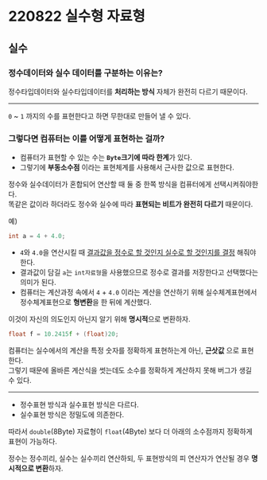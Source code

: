 # 220822 실수형 자료형  

## 실수    
### 정수데이터와 실수 데이터를 구분하는 이유는?  
정수타입데이터와 실수타입데이터를 **처리하는 방식** 자체가 완전히 다르기 때문이다.

 
---

`0` ~ `1` 까지의 수를 표현한다고 하면 무한대로 만들어 낼 수 있다.  
### 그렇다면 컴퓨터는 이를 어떻게 표현하는 걸까?

* 컴퓨터가 표현할 수 있는 수는 **`Byte`크기에 따라 한계**가 있다.  
* 그렇기에 **부동소수점** 이라는 표현체계를 사용해서 근사한 값으로 표현한다.

 
정수와 실수데이터가 혼합되어 연산할 때 둘 중 한쪽 방식을 컴퓨터에게 선택시켜줘야한다.  
똑같은 값이라 하더라도 정수와 실수에 따라 **표현되는 비트가 완전히 다르기** 때문이다.  

예) 
```cpp
int a = 4 + 4.0;
```

 * `4`와 `4.0`을 연산시킬 때 <u>결과값을 정수로 할 것인지 실수로 할 것인지를 결정</u> 해줘야 한다.  
* 결과값이 담길 `a`는 `int자료형`을 사용했으므로 정수로 결과를 저장한다고 선택했다는 의미가 된다.  
* 컴퓨터는 계산과정 속에서 `4` + `4.0` 이라는 계산을 연산하기 위해 실수체계표현에서 정수체계표현으로 **형변환**을 한 뒤에 계산했다.    

 
이것이 자신의 의도인지 아닌지 알기 위해 **명시적**으로 변환하자.

```cpp
float f = 10.2415f + (float)20;
```


컴퓨터는 실수에서의 계산을 특정 숫자를 정확하게 표현하는게 아닌, **근삿값** 으로 표현한다.  
그렇기 때문에 올바른 계산식을 썻는데도 소수를 정확하게 계산하지 못해 버그가 생길 수 있다.

---

* 정수표현 방식과 실수표현 방식은 다르다.  
* 실수표현 방식은 정밀도에 의존한다. 


따라서 `double`(8Byte) 자료형이 `float`(4Byte) 보다 더 아래의 소수점까지 정확하게 표현이 가능하다.  

정수는 정수끼리, 실수는 실수끼리 연산하되, 두 표현방식의 피 연산자가 연산될 경우 **명시적으로 변환**하자.

 